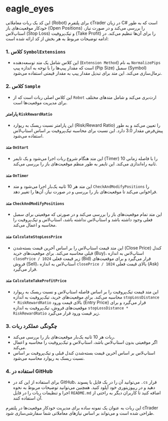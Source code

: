 # eagle_eyes
این کد یک ربات معاملاتی (Robot) برای پلتفرم cTrader در زبان C# است که به طور خودکار موقعیت‌های باز (Open Positions) را بررسی می‌کند و در صورت نیاز، استاپ‌لاس (Stop Loss) و تیک‌پروفیت (Take Profit) را برای آن‌ها تنظیم می‌کند. در ادامه توضیحات مربوط به هر بخش از کد ارائه شده است:

### 1. **کلاس `SymbolExtensions`**
   - این کلاس شامل یک متد توسعه‌دهنده (`Extension Method`) به نام `NormalizePips` است که مقدار پیپ‌ها را با توجه به اندازه پیپ (Pip Size) سمبل (Symbol) نرمال‌سازی می‌کند. این متد برای تبدیل مقدار پیپ به مقدار قیمتی استفاده می‌شود.

### 2. **کلاس `Sample`**
   - این کلاس اصلی ربات است که از `Robot` ارث‌بری می‌کند و شامل متدهای مختلف برای مدیریت موقعیت‌ها است.

   #### **پارامتر `RiskRewardRatio`**
   - این پارامتر نسبت ریسک به ریوارد (Risk/Reward Ratio) را تعیین می‌کند و به طور پیش‌فرض مقدار 3.0 دارد. این نسبت برای محاسبه تیک‌پروفیت بر اساس استاپ‌لاس استفاده می‌شود.

   #### **متد `OnStart`**
   - این متد هنگام شروع ربات اجرا می‌شود و یک تایمر (Timer) را با فاصله زمانی 10 ثانیه راه‌اندازی می‌کند. این تایمر به طور منظم موقعیت‌های باز را بررسی می‌کند.

   #### **متد `OnTimer`**
   - این متد هر 10 ثانیه یک‌بار اجرا می‌شود و متد `CheckAndModifyPositions` را فراخوانی می‌کند تا موقعیت‌های باز را بررسی و در صورت نیاز، آن‌ها را تغییر دهد.

   #### **متد `CheckAndModifyPositions`**
   - این متد تمام موقعیت‌های باز را بررسی می‌کند و در صورتی که موقعیتی برای سمبل فعلی وجود داشته باشد و استاپ‌لاس نداشته باشد، استاپ‌لاس و تیک‌پروفیت را محاسبه و اعمال می‌کند.

   #### **متد `CalculateStopLossPrice`**
   - این متد قیمت استاپ‌لاس را بر اساس آخرین قیمت بسته‌شدن (Close Price) کندل قبلی محاسبه می‌کند. برای موقعیت‌های خرید (Buy)، استاپ‌لاس به اندازه `closePrice / 1024` زیر قیمت فعلی (Bid) قرار می‌گیرد و برای موقعیت‌های فروش (Sell)، استاپ‌لاس به اندازه `closePrice / 1024` بالای قیمت فعلی (Ask) قرار می‌گیرد.

   #### **متد `CalculateTakeProfitPrice`**
   - این متد قیمت تیک‌پروفیت را بر اساس فاصله استاپ‌لاس و نسبت ریسک به ریوارد محاسبه می‌کند. برای موقعیت‌های خرید، تیک‌پروفیت به اندازه `stopLossDistance * RiskRewardRatio` بالای قیمت ورود (Entry Price) قرار می‌گیرد و برای موقعیت‌های فروش، تیک‌پروفیت به اندازه `stopLossDistance * RiskRewardRatio` زیر قیمت ورود قرار می‌گیرد.

### 3. **چگونگی عملکرد ربات**
   - ربات هر 10 ثانیه یک‌بار موقعیت‌های باز را بررسی می‌کند.
   - اگر موقعیتی بدون استاپ‌لاس باشد، استاپ‌لاس و تیک‌پروفیت را محاسبه و اعمال می‌کند.
   - استاپ‌لاس بر اساس آخرین قیمت بسته‌شدن کندل قبلی و تیک‌پروفیت بر اساس نسبت ریسک به ریوارد محاسبه می‌شود.

### 4. **استفاده در GitHub**
   - برای استفاده از این کد در GitHub، می‌توانید آن را در یک فایل با پسوند `.cs` قرار دهید و در ریپوزیتوری خود آپلود کنید. همچنین می‌توانید توضیحات مربوط به نحوه اجرا و تنظیمات ربات را در فایل `README.md` اضافه کنید تا کاربران دیگر به راحتی از آن استفاده کنند.

این ربات به عنوان یک نمونه ساده برای مدیریت خودکار موقعیت‌ها در پلتفرم cTrader طراحی شده است و می‌تواند بر اساس نیازهای معاملاتی شما سفارشی‌سازی شود.

